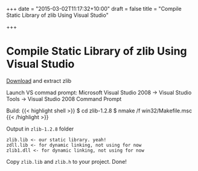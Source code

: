 +++
date = "2015-03-02T11:17:32+10:00"
draft = false
title = "Compile Static Library of zlib Using Visual Studio"

+++

# Compile Static Library of zlib Using Visual Studio

[Download](http://zlib.net/zlib128.zip) and extract zlib

Launch VS commad prompt: Microsoft Visual Studio 2008 -> Visual Studio Tools -> Visual Studio 2008 Command Prompt

Build:
{{< highlight shell >}}
$ cd zlib-1.2.8
$ nmake /f win32/Makefile.msc
{{< /highlight >}}

Output in `zlib-1.2.8` folder

    zlib.lib <- our static library. yeah!
    zdll.lib <- for dynamic linking, not using for now
    zlib1.dll <- for dynamic linking, not using for now

Copy `zlib.lib` and `zlib.h` to your project. Done!